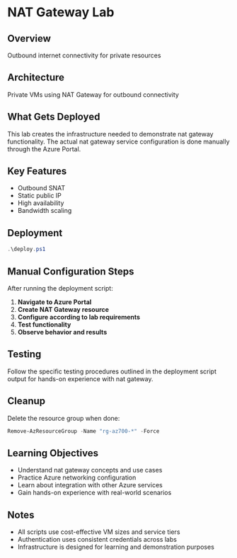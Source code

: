 # NAT Gateway Lab

## Overview
Outbound internet connectivity for private resources

## Architecture
Private VMs using NAT Gateway for outbound connectivity

## What Gets Deployed
This lab creates the infrastructure needed to demonstrate nat gateway functionality. The actual nat gateway service configuration is done manually through the Azure Portal.

## Key Features
- Outbound SNAT
- Static public IP
- High availability
- Bandwidth scaling

## Deployment
```powershell
.\deploy.ps1
```

## Manual Configuration Steps
After running the deployment script:

1. **Navigate to Azure Portal**
2. **Create NAT Gateway resource**
3. **Configure according to lab requirements**
4. **Test functionality**
5. **Observe behavior and results**

## Testing
Follow the specific testing procedures outlined in the deployment script output for hands-on experience with nat gateway.

## Cleanup
Delete the resource group when done:
```powershell
Remove-AzResourceGroup -Name "rg-az700-*" -Force
```

## Learning Objectives
- Understand nat gateway concepts and use cases
- Practice Azure networking configuration
- Learn about integration with other Azure services
- Gain hands-on experience with real-world scenarios

## Notes
- All scripts use cost-effective VM sizes and service tiers
- Authentication uses consistent credentials across labs
- Infrastructure is designed for learning and demonstration purposes

